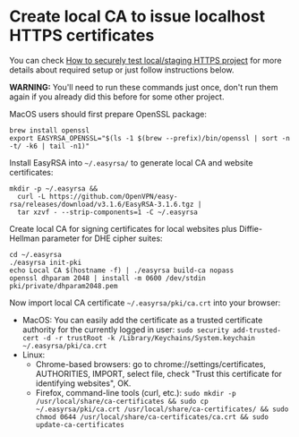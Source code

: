 # Create local CA to issue localhost HTTPS certificates

You can check [How to securely test local/staging HTTPS
project](securely-test-local.md)
for more details about required setup or just follow instructions below.

**WARNING:** You'll need to run these commands just once, don't run them
again if you already did this before for some other project.

MacOS users should first prepare OpenSSL package:
```
brew install openssl
export EASYRSA_OPENSSL="$(ls -1 $(brew --prefix)/bin/openssl | sort -n -t/ -k6 | tail -n1)"
```

Install EasyRSA into `~/.easyrsa/` to generate local CA and website
certificates:
```
mkdir -p ~/.easyrsa &&
  curl -L https://github.com/OpenVPN/easy-rsa/releases/download/v3.1.6/EasyRSA-3.1.6.tgz |
  tar xzvf - --strip-components=1 -C ~/.easyrsa
```

Create local CA for signing certificates for local websites plus
Diffie-Hellman parameter for DHE cipher suites:
```
cd ~/.easyrsa
./easyrsa init-pki
echo Local CA $(hostname -f) | ./easyrsa build-ca nopass
openssl dhparam 2048 | install -m 0600 /dev/stdin pki/private/dhparam2048.pem
```

Now import local CA certificate `~/.easyrsa/pki/ca.crt` into your browser:

- MacOS: You can easily add the certificate as a trusted certificate
  authority for the currently logged in user:
  `sudo security add-trusted-cert -d -r trustRoot -k /Library/Keychains/System.keychain ~/.easyrsa/pki/ca.crt`
- Linux:
    - Chrome-based browsers: go to chrome://settings/certificates,
      AUTHORITIES, IMPORT, select file, check "Trust this certificate for
      identifying websites", OK.
    - Firefox, command-line tools (curl, etc.):
      `sudo mkdir -p /usr/local/share/ca-certificates && sudo cp ~/.easyrsa/pki/ca.crt /usr/local/share/ca-certificates/ && sudo chmod 0644 /usr/local/share/ca-certificates/ca.crt && sudo update-ca-certificates`
